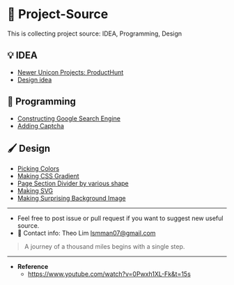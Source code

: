 # 🔖 Project-Source

This is collecting project source: IDEA, Programming, Design

## 💡 IDEA
- [Newer Unicon Projects: ProductHunt](https://www.producthunt.com/)
- [Design idea](https://dribbble.com/)

## 🤖 Programming
- [Constructing Google Search Engine](https://programmablesearchengine.google.com/about/)
- [Adding Captcha](https://developers.google.com/recaptcha)

## 🖌️ Design
- [Picking Colors](https://mycolor.space)
- [Making CSS Gradient](https://cssgradient.io)
- [Page Section Divider by various shape](https://shapedivider.app)
- [Making SVG](https://haikei/app)
- [Making Surprising Background Image](https://coolbackgraounds.io)

---
- Feel free to post issue or pull request if you want to suggest new useful source.
- 📱 Contact info: Theo Lim lsmman07@gmail.com


> A journey of a thousand miles begins with a single step.

---
- **Reference**
  - https://www.youtube.com/watch?v=0Pwxh1XL-Fk&t=15s
